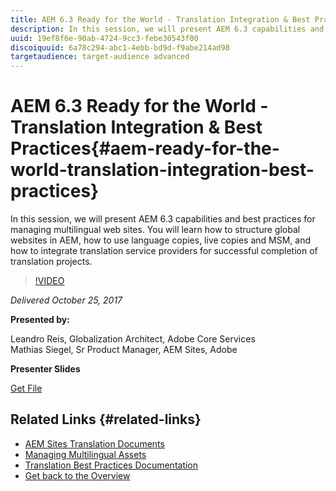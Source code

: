 ```yaml
---
title: AEM 6.3 Ready for the World - Translation Integration & Best Practices
description: In this session, we will present AEM 6.3 capabilities and best practices for managing multilingual web sites. You will learn how to structure global websites in AEM, how to use language copies, live copies and MSM, and how to integrate translation service providers for successful completion of translation projects. 
uuid: 19ef8f6e-90ab-4724-9cc3-febe30543f00
discoiquuid: 6a78c294-abc1-4ebb-bd9d-f9abe214ad98
targetaudience: target-audience advanced
---
```


# AEM 6.3 Ready for the World - Translation Integration & Best Practices{#aem-ready-for-the-world-translation-integration-best-practices}

In this session, we will present AEM 6.3 capabilities and best practices for managing multilingual web sites. You will learn how to structure global websites in AEM, how to use language copies, live copies and MSM, and how to integrate translation service providers for successful completion of translation projects. 

>[!VIDEO](https://video.tv.adobe.com/v/21532/?quality=9)

*Delivered October 25, 2017*

**Presented by:**

Leandro Reis, Globalization Architect, Adobe Core Services   
Mathias Siegel, Sr Product Manager, AEM Sites, Adobe

**Presenter Slides**

[Get File](assets/immerse-2017-translationpresentation-rev1.pdf)

## Related Links {#related-links}

* [AEM Sites Translation Documents](https://docs.adobe.com/docs/en/aem/6-3/administer/sites/translation.html  )
* [Managing Multilingual Assets](https://docs.adobe.com/docs/en/aem/6-3/author/assets/managing-assets-touch-ui/multilingual-assets.html)
* [Translation Best Practices Documentation](https://docs.adobe.com/docs/en/aem/6-3/administer/sites/translation/tc-bp.html)
* [Get back to the Overview](https://helpx.adobe.com/experience-manager/kt/eseminars/gems/aem-index.html)

